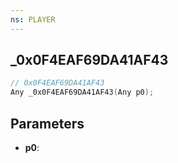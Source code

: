 ```yaml
---
ns: PLAYER
---
```

## _0x0F4EAF69DA41AF43

```c
// 0x0F4EAF69DA41AF43
Any _0x0F4EAF69DA41AF43(Any p0);
```

## Parameters
* **p0**:
